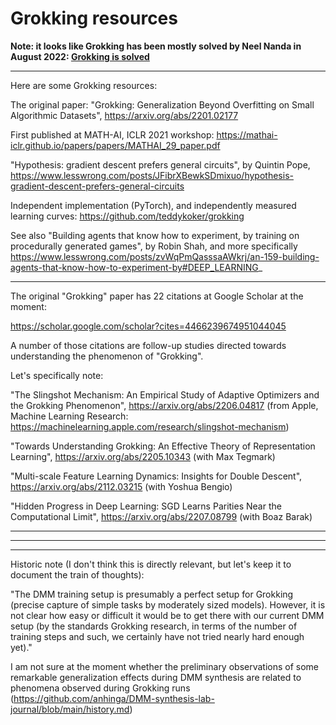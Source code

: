 # Grokking resources

**Note: it looks like Grokking has been mostly solved by Neel Nanda in August 2022: [Grokking is solved](../../../tree/main/Grokking-is-solved)**

---

Here are some Grokking resources:

The original paper: "Grokking: Generalization Beyond Overfitting on Small Algorithmic Datasets", https://arxiv.org/abs/2201.02177

First published at MATH-AI, ICLR 2021 workshop: https://mathai-iclr.github.io/papers/papers/MATHAI_29_paper.pdf

"Hypothesis: gradient descent prefers general circuits", by Quintin Pope, 
https://www.lesswrong.com/posts/JFibrXBewkSDmixuo/hypothesis-gradient-descent-prefers-general-circuits

Independent implementation (PyTorch), and independently measured learning curves: https://github.com/teddykoker/grokking

See also "Building agents that know how to experiment, by training on procedurally generated games", by Robin Shah,
and more specifically https://www.lesswrong.com/posts/zvWqPmQasssaAWkrj/an-159-building-agents-that-know-how-to-experiment-by#DEEP_LEARNING_

---

The original "Grokking" paper has 22 citations at Google Scholar at the moment:

https://scholar.google.com/scholar?cites=4466239674951044045

A number of those citations are follow-up studies directed towards understanding the phenomenon of "Grokking".

Let's specifically note:

"The Slingshot Mechanism: An Empirical Study of Adaptive Optimizers and the Grokking Phenomenon", https://arxiv.org/abs/2206.04817
(from Apple, Machine Learning Research: https://machinelearning.apple.com/research/slingshot-mechanism)

"Towards Understanding Grokking: An Effective Theory of Representation Learning", https://arxiv.org/abs/2205.10343 (with Max Tegmark)

"Multi-scale Feature Learning Dynamics: Insights for Double Descent", https://arxiv.org/abs/2112.03215 (with Yoshua Bengio)

"Hidden Progress in Deep Learning: SGD Learns Parities Near the Computational Limit", https://arxiv.org/abs/2207.08799 (with Boaz Barak)

---
---
---

Historic note (I don't think this is directly relevant, but let's keep it to document the train of thoughts):

"The DMM training setup is presumably a perfect setup for Grokking (precise capture of simple tasks
by moderately sized models). However, it is not clear how easy or difficult it would be to get there
with our current DMM setup (by the standards Grokking research, in terms of the number of training steps
and such, we certainly have not tried nearly hard enough yet)."

I am not sure at the moment whether the preliminary observations of some remarkable generalization effects during DMM synthesis 
are related to phenomena observed during Grokking runs (https://github.com/anhinga/DMM-synthesis-lab-journal/blob/main/history.md)



